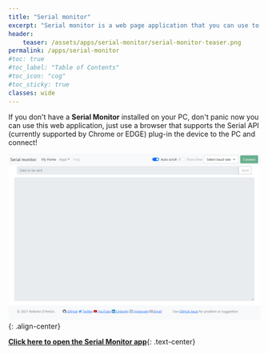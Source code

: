 ```yaml
---
title: "Serial monitor"
excerpt: "Serial monitor is a web page application that you can use to monitor any Serial device connected on your PC via browser"
header: 
    teaser: /assets/apps/serial-monitor/serial-monitor-teaser.png
permalink: /apps/serial-monitor
#toc: true
#toc_label: "Table of Contents"
#toc_icon: "cog"
#toc_sticky: true
classes: wide
---
```


If you don't have a **Serial Monitor** installed on your PC, don't panic now you can use this web application, just use a browser that supports the Serial API (currently supported by Chrome or EDGE) plug-in the device to the PC and connect!

![Serial monitor](/assets/apps/serial-monitor/serial-monitor-teaser.png){: .align-center}

**[Click here to open the Serial Monitor app](https://bobboteck.github.io/app/serial-monitor/index.html)**{: .text-center}
